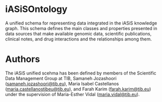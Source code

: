 # iASiSOntology

A unified schema for representing data integrated in the iASiS knowledge graph. This schema defines the main classes and properties presented in data sources that make available genomic data, scientific publications, clinical notes, and drug interactions and the relationships among them.
 
# Authors
The iASiS unified scehma has been defined by members of the Scientific Data Management Group at TIB, Samaneh Jozashoori (samaneh.jozashoori@tib.eu), Maria Isabel Castellanos (maria.castellanostibeu@tib.eu), and Farah Karim (farah.karim@tib.eu) under the supervision of Maria-Esther Vidal (maria.vidal@tib.eu).
